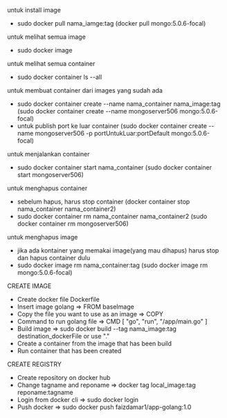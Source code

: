 untuk install image
- sudo docker pull nama_iamge:tag 
  (docker pull mongo:5.0.6-focal)

untuk melihat semua image
- sudo docker image

untuk melihat semua container
- sudo docker container ls --all

untuk membuat container dari images yang sudah ada
- sudo docker container create --name nama_container nama_image:tag 
  (sudo docker container create --name mongoserver506 mongo:5.0.6-focal)
- untuk publish port ke luar container
  (sudo docker container create --name mongoserver506 -p portUntukLuar:portDefault mongo:5.0.6-focal)

untuk menjalankan container 
- sudo docker container start nama_container 
  (sudo docker container start mongoserver506)

untuk menghapus container
- sebelum hapus, harus stop container
  (docker container stop nama_container nama_container2)
- sudo docker container rm nama_container nama_container2
  (sudo docker container rm mongoserver506)

untuk menghapus image
- jika ada kontainer yang memakai image(yang mau dihapus) harus stop dan hapus container dulu
- sudo docker image rm nama_container:tag
  (sudo docker image rm mongo:5.0.6-focal)


CREATE IMAGE
- Create docker file Dockerfile
- Insert image golang => FROM baseImage
- Copy the file you want to use as an image => COPY
- Command to run golang file => CMD [ "go", "run", "/app/main.go" ]
- Build image => sudo docker build --tag nama_image:tag destination_dockerFile or use "."
- Create a container from the image that has been build
- Run container that has been created

CREATE REGISTRY
- Create repository on docker hub
- Change tagname and reponame => docker tag local_image:tag reponame:tagname
- Login from docker cli => sudo docker login
- Push docker => sudo docker push faizdamar1/app-golang:1.0
